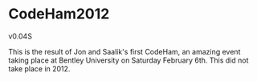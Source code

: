 # CodeHam2012
v0.04S

This is the result of Jon and Saalik's first CodeHam, an amazing event taking place at Bentley University on Saturday February 6th.
This did not take place in 2012.
